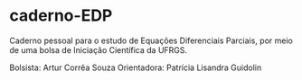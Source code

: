 # caderno-EDP
Caderno pessoal para o estudo de Equações Diferenciais Parciais, por meio de uma bolsa de Iniciação Científica da UFRGS.

Bolsista: Artur Corrêa Souza
Orientadora: Patrícia Lisandra Guidolin
